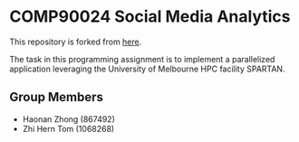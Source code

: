 # COMP90024 Social Media Analytics
This repository is forked from [here](https://github.com/COMP90024-2023-SM1/Assignment-1-Social-Media-Analytics).

The task in this programming assignment is to implement a parallelized application leveraging the University of Melbourne HPC facility SPARTAN.

## Group Members
- Haonan Zhong (867492)
- Zhi Hern Tom (1068268)
